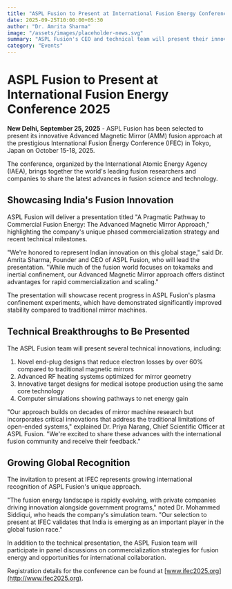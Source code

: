 ```yaml
---
title: "ASPL Fusion to Present at International Fusion Energy Conference 2025"
date: 2025-09-25T10:00:00+05:30
author: "Dr. Amrita Sharma"
image: "/assets/images/placeholder-news.svg"
summary: "ASPL Fusion's CEO and technical team will present their innovative Advanced Magnetic Mirror approach at the International Fusion Energy Conference in Tokyo."
category: "Events"
---
```


# ASPL Fusion to Present at International Fusion Energy Conference 2025

**New Delhi, September 25, 2025** - ASPL Fusion has been selected to present its innovative Advanced Magnetic Mirror (AMM) fusion approach at the prestigious International Fusion Energy Conference (IFEC) in Tokyo, Japan on October 15-18, 2025.

The conference, organized by the International Atomic Energy Agency (IAEA), brings together the world's leading fusion researchers and companies to share the latest advances in fusion science and technology.

## Showcasing India's Fusion Innovation

ASPL Fusion will deliver a presentation titled "A Pragmatic Pathway to Commercial Fusion Energy: The Advanced Magnetic Mirror Approach," highlighting the company's unique phased commercialization strategy and recent technical milestones.

"We're honored to represent Indian innovation on this global stage," said Dr. Amrita Sharma, Founder and CEO of ASPL Fusion, who will lead the presentation. "While much of the fusion world focuses on tokamaks and inertial confinement, our Advanced Magnetic Mirror approach offers distinct advantages for rapid commercialization and scaling."

The presentation will showcase recent progress in ASPL Fusion's plasma confinement experiments, which have demonstrated significantly improved stability compared to traditional mirror machines.

## Technical Breakthroughs to Be Presented

The ASPL Fusion team will present several technical innovations, including:

1. Novel end-plug designs that reduce electron losses by over 60% compared to traditional magnetic mirrors
2. Advanced RF heating systems optimized for mirror geometry
3. Innovative target designs for medical isotope production using the same core technology
4. Computer simulations showing pathways to net energy gain

"Our approach builds on decades of mirror machine research but incorporates critical innovations that address the traditional limitations of open-ended systems," explained Dr. Priya Narang, Chief Scientific Officer at ASPL Fusion. "We're excited to share these advances with the international fusion community and receive their feedback."

## Growing Global Recognition

The invitation to present at IFEC represents growing international recognition of ASPL Fusion's unique approach.

"The fusion energy landscape is rapidly evolving, with private companies driving innovation alongside government programs," noted Dr. Mohammed Siddiqui, who heads the company's simulation team. "Our selection to present at IFEC validates that India is emerging as an important player in the global fusion race."

In addition to the technical presentation, the ASPL Fusion team will participate in panel discussions on commercialization strategies for fusion energy and opportunities for international collaboration.

Registration details for the conference can be found at [www.ifec2025.org](http://www.ifec2025.org).
